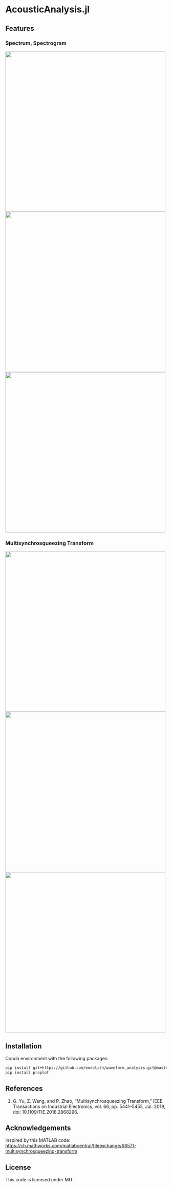 # AcousticAnalysis.jl

## Features

### Spectrum, Spectrogram

<img src="doc/img/spectrum_narrow.png" width=500></img>
<img src="doc/img/spectrum_proportional_A.png" width=500></img>
<img src="doc/img/spectrogram.png" width=500></img>

### Multisynchrosqueezing Transform

<img src="doc/img/hist_msst.png" width=500></img>
<img src="doc/img/spectro_msst.png" width=500></img>
<img src="doc/img/msst.png" width=500></img>

## Installation

Conda environment with the following packages:

```bash
pip install git+https://github.com/endolith/waveform_analysis.git@master
pip install proplot
```

## References

1. G. Yu, Z. Wang, and P. Zhao, “Multisynchrosqueezing Transform,” IEEE Transactions on Industrial Electronics, vol. 66, pp. 5441–5455, Jul. 2019, doi: 10.1109/TIE.2018.2868296.

## Acknowledgements

Inspired by this MATLAB code: <https://ch.mathworks.com/matlabcentral/fileexchange/68571-multisynchrosqueezing-transform>

## License

This code is licensed under MIT.
